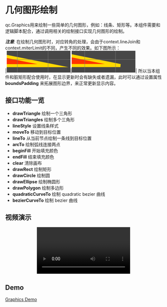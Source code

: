 # 几何图形绘制
qc.Graphics用来绘制一些简单的几何图形，例如：线条、矩形等。本组件需要和逻辑脚本配合，通过调用相关的绘制接口实现几何图形的绘制。

*__注意__:*
在绘制几何图形时，对应转角的处理，会由于context.lineJoin和context.miterLimit的不同，产生不同的效果。如下图所示：  
|![](images/graphics_canvas_0.png)|![](images/graphics_canvas_1.png)|
所以当本组件和脏矩形配合使用时，在显示更新时会有缺失或者遗漏，此时可以通过设置属性 __boundsPadding__ 来拓展图形边界，来正常更新显示内容。

## 接口功能一览
* __drawTriangle__
  绘制一个三角形
* __drawTriangles__
  绘制多个三角形
* __lineStyle__
  设置线条样式
* __moveTo__
  移动到目标位置
* __lineTo__
  从当前节点绘制一条线到目标位置
* __arcTo__
  绘制弧线连接两点
* __beginFill__
  开始填充颜色
* __endFill__
  结束填充颜色
* __clear__
  清除画布
* __drawRect__
  绘制矩形
* __drawCircle__
  绘制圆
* __drawEllipse__
  绘制椭圆形
* __drawPolygon__
  绘制多边形
* __quadraticCurveTo__
  绘制 quadratic bezier 曲线
* __bezierCurveTo__
  绘制 bezier 曲线

## 视频演示
<center>
<video controls="controls" src="../video/oper_graphics.mp4"></video>
</center>

## Demo
[Graphics Demo](http://engine.zuoyouxi.com/demo/Graphics/draw-line/index.html)
